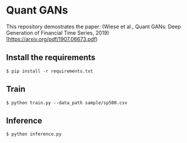 # Quant GANs

This repository demostrates the paper: (Wiese et al., Quant GANs: Deep Generation of Financial Time Series, 2019)[https://arxiv.org/pdf/1907.06673.pdf)

## Install the requirements

```
$ pip install -r requirements.txt
```

## Train

```
$ python train.py --data_path sample/sp500.csv
```

## Inference

```
$ python inference.py
```

